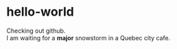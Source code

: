 # hello-world
Checking out github.</br>
I am waiting for a <strong>major</strong> snowstorm in a Quebec city cafe.  
